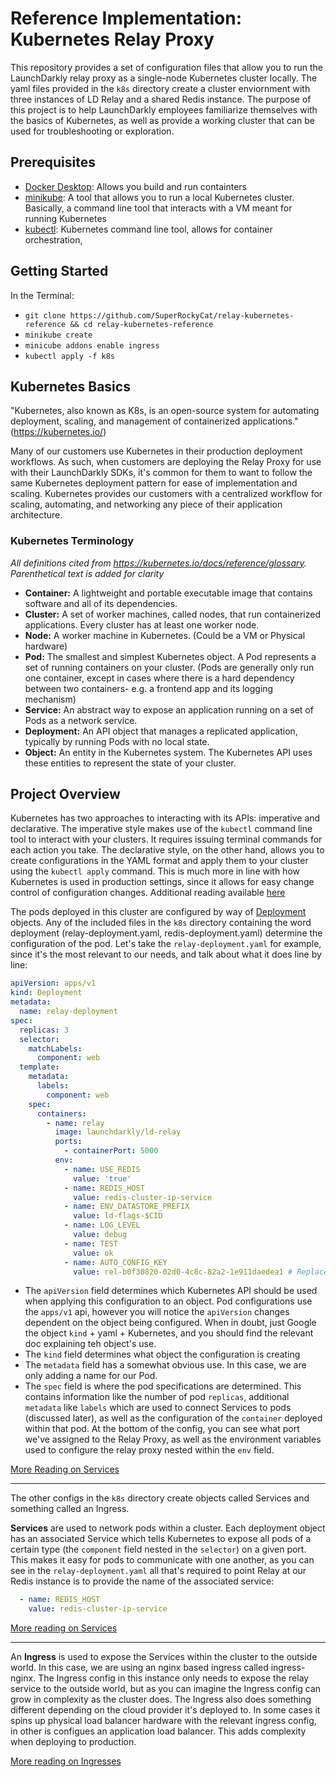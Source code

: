 # Reference Implementation: Kubernetes Relay Proxy 

This repository provides a set of configuration files that allow you to run the LaunchDarkly relay proxy as a single-node Kubernetes cluster locally. The yaml files provided in the `k8s` directory create a cluster enviornment with three instances of LD Relay and a shared Redis instance. The purpose of this project is to help LaunchDarkly employees familiarize themselves with the basics of Kubernetes, as well as provide a working cluster that can be used for troubleshooting or exploration.

## Prerequisites

- [Docker Desktop](https://www.docker.com/products/docker-desktop): Allows you build and run containters
- [minikube](https://minikube.sigs.k8s.io/docs/start/): A tool that allows you to run a local Kubernetes cluster. Basically, a command line tool that interacts with a VM meant for running Kubernetes
- [kubectl](https://kubernetes.io/docs/tasks/tools/): Kubernetes command line tool, allows for container orchestration, 


## Getting Started

In the Terminal:

- `git clone https://github.com/SuperRockyCat/relay-kubernetes-reference && cd relay-kubernetes-reference`
- `minikube create`
- `minicube addons enable ingress`
- `kubectl apply -f k8s`

## Kubernetes Basics

"Kubernetes, also known as K8s, is an open-source system for automating deployment, scaling, and management of containerized applications." (https://kubernetes.io/) 

Many of our customers use Kubernetes in their production deployment workflows. As such, when customers are deploying the Relay Proxy for use with their LaunchDarkly SDKs, it's common for them to want to follow the same Kubernetes deployment pattern for ease of implementation and scaling. Kubernetes provides our customers with a centralized workflow for scaling, automating, and networking any piece of their application architecture.

### Kubernetes Terminology

_All definitions cited from https://kubernetes.io/docs/reference/glossary. Parenthetical text is added for clarity_ 

- **Container:** A lightweight and portable executable image that contains software and all of its dependencies.
- **Cluster:** A set of worker machines, called nodes, that run containerized applications. Every cluster has at least one worker node.
- **Node:** A worker machine in Kubernetes. (Could be a VM or Physical hardware)
- **Pod:** The smallest and simplest Kubernetes object. A Pod represents a set of running containers on your cluster. (Pods are generally only run one container, except in cases where there is a hard dependency between two containers- e.g. a frontend app and its logging mechanism)
- **Service:** An abstract way to expose an application running on a set of Pods as a network service.
- **Deployment:** An API object that manages a replicated application, typically by running Pods with no local state.
- **Object:** An entity in the Kubernetes system. The Kubernetes API uses these entities to represent the state of your cluster.

## Project Overview

Kubernetes has two approaches to interacting with its APIs: imperative and declarative. The imperative style makes use of the `kubectl` command line tool to interact with your clusters. It requires issuing terminal commands for each action you take. The declarative style, on the other hand, allows you to create configurations in the YAML format and apply them to your cluster using the `kubectl apply` command. This is much more in line with how Kubernetes is used in production settings, since it allows for easy change control of configuration changes. Additional reading available [here](https://medium.com/payscale-tech/imperative-vs-declarative-a-kubernetes-tutorial-4be66c5d8914)

The pods deployed in this cluster are configured by way of [Deployment](https://kubernetes.io/docs/concepts/workloads/controllers/deployment/) objects. Any of the included files in the `k8s` directory containing the word deployment (relay-deployment.yaml, redis-deployment.yaml) determine the configuration of the pod. Let's take the `relay-deployment.yaml` for example, since it's the most relevant to our needs, and talk about what it does line by line:

```yaml
apiVersion: apps/v1
kind: Deployment
metadata: 
  name: relay-deployment
spec:
  replicas: 3
  selector:
    matchLabels:
      component: web
  template:
    metadata:
      labels:
        component: web
    spec:
      containers:
        - name: relay
          image: launchdarkly/ld-relay
          ports:
            - containerPort: 5000
          env:
            - name: USE_REDIS
              value: 'true'
            - name: REDIS_HOST
              value: redis-cluster-ip-service
            - name: ENV_DATASTORE_PREFIX
              value: ld-flags-$CID
            - name: LOG_LEVEL
              value: debug
            - name: TEST
              value: ok
            - name: AUTO_CONFIG_KEY
              value: rel-b0f30820-02d0-4c8c-82a2-1e911daedea1 # Replace with your own auto-config key
```

- The `apiVersion` field determines which Kubernetes API should be used when applying this configuration to an object. Pod configurations use the `apps/v1` api, however you will notice the `apiVersion` changes dependent on the object being configured. When in doubt, just Google the object `kind` + yaml + Kubernetes, and you should find the relevant doc explaining teh object's use.
- The `kind` field determines what object the configuration is creating
- The `metadata` field has a somewhat obvious use. In this case, we are only adding a name for our Pod.
- The `spec` field is where the pod specifications are determined. This contains information like the number of pod `replicas`, additional `metadata` like `labels` which are used to connect Services to pods (discussed later), as well as the configuration of the `container` deployed within that pod. At the bottom of the config, you can see what port we've assigned to the Relay Proxy, as well as the environment variables used to configure the relay proxy nested within the `env` field.

[More Reading on Services](https://kubernetes.io/docs/concepts/workloads/controllers/)

------

The other configs in the `k8s` directory create objects called Services and something called an Ingress.

**Services** are used to network pods within a cluster. Each deployment object has an associated Service which tells Kubernetes to expose all pods of a certain type (the `component` field nested in the `selector`) on a given port. This makes it easy for pods to communicate with one another, as you can see in the `relay-deployment.yaml` all that's required to point Relay at our Redis instance is to provide the name of the associated service: 

```yaml
  - name: REDIS_HOST
    value: redis-cluster-ip-service
```

[More reading on Services](https://kubernetes.io/docs/concepts/services-networking/service/)

------

An  **Ingress** is used to expose the Services within the cluster to the outside world. In this case, we are using an nginx based ingress called ingress-nginx. The Ingress config in this instance only needs to expose the relay service to the outside world, but as you can imagine the Ingress config can grow in complexity as the cluster does. The Ingress also does something different depending on the cloud provider it's deployed to. In some cases it spins up physical load balancer hardware with the relevant ingress config, in other is configues an application load balancer. This adds complexity when deploying to production.

[More reading on Ingresses](https://kubernetes.io/docs/concepts/services-networking/ingress/)
